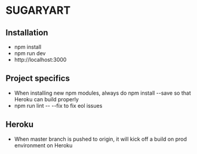 # SUGARYART

## Installation
- npm install
- npm run dev
- http://localhost:3000

## Project specifics
- When installing new npm modules, always do npm install --save so that Heroku can build properly
- npm run lint -- --fix to fix eol issues

## Heroku
- When master branch is pushed to origin, it will kick off a build on prod environment on Heroku
